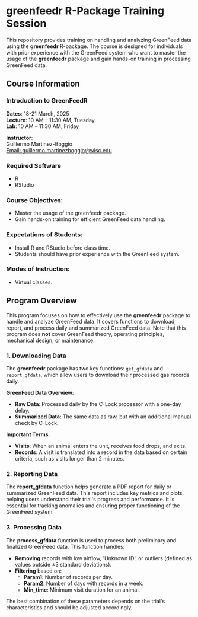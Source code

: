 # greenfeedr R-Package Training Session

This repository provides training on handling and analyzing GreenFeed data using the **greenfeedr** R-package. The course is designed for individuals with prior experience with the GreenFeed system who want to master the usage of the **greenfeedr** package and gain hands-on training in processing GreenFeed data.

## Course Information

### Introduction to GreenFeedR
**Dates**: 18-21 March, 2025  
**Lecture**: 10 AM – 11:30 AM, Tuesday  
**Lab**: 10 AM – 11:30 AM, Friday

**Instructor**:  
Guillermo Martinez-Boggio  
[Email: guillermo.martinezboggio@wisc.edu](mailto:guillermo.martinezboggio@wisc.edu)

### Required Software
- R
- RStudio

### Course Objectives:
- Master the usage of the greenfeedr package.
- Gain hands-on training for efficient GreenFeed data handling.

### Expectations of Students:
- Install R and RStudio before class time.
- Students should have prior experience with the GreenFeed system.

### Modes of Instruction:
- Virtual classes.

## Program Overview

This program focuses on how to effectively use the **greenfeedr** package to handle and analyze GreenFeed data. It covers functions to download, report, and process daily and summarized GreenFeed data. Note that this program does **not** cover GreenFeed theory, operating principles, mechanical design, or maintenance.

### 1. Downloading Data

The **greenfeedr** package has two key functions: `get_gfdata` and `report_gfdata`, which allow users to download their processed gas records daily.

**GreenFeed Data Overview**:
- **Raw Data**: Processed daily by the C-Lock processor with a one-day delay.
- **Summarized Data**: The same data as raw, but with an additional manual check by C-Lock.

**Important Terms**:
- **Visits**: When an animal enters the unit, receives food drops, and exits.
- **Records**: A visit is translated into a record in the data based on certain criteria, such as visits longer than 2 minutes.

### 2. Reporting Data

The **report_gfdata** function helps generate a PDF report for daily or summarized GreenFeed data. This report includes key metrics and plots, helping users understand their trial's progress and performance. It is essential for tracking anomalies and ensuring proper functioning of the GreenFeed system.

### 3. Processing Data

The **process_gfdata** function is used to process both preliminary and finalized GreenFeed data. This function handles:
- **Removing** records with low airflow, 'Unknown ID', or outliers (defined as values outside ±3 standard deviations).
- **Filtering** based on:
  - **Param1**: Number of records per day.
  - **Param2**: Number of days with records in a week.
  - **Min_time**: Minimum visit duration for an animal.

The best combination of these parameters depends on the trial's characteristics and should be adjusted accordingly.

